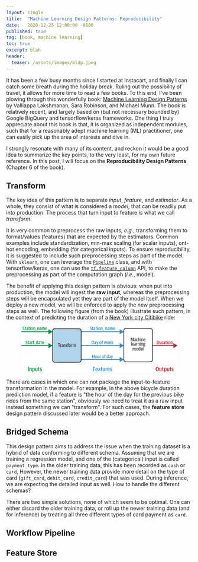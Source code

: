 ```yaml
---
layout: single
title:  "Machine Learning Design Patterns: Reproducibility"
date:   2020-12-25 12:00:00 -0600
published: true
tag: [book, machine learning]
toc: true
excerpt: blah
header:
  teaser: /assets/images/mldp.jpeg
---
```

It has been a few busy months since I started at Instacart, and finally I can catch some breath during the holiday break. Ruling out the possibility of travel, it allows for more time to read a few books. To this end, I've been plowing through this wonderfully book: [Machine Learning Design Patterns](https://learning.oreilly.com/library/view/machine-learning-design/9781098115777/) by Valliappa Lakshmanan, Sara Robinson, and Michael Munn. The book is relatively recent, and largely based on (but not necessary bounded by) Google BigQuery and tensorflow/keras frameworks. One thing I truly appreciate about this book is that, it is organized as independent modules, such that for a reasonably adept machine learning (ML) practitioner, one can easily pick up the area of interests and dive in.

I strongly resonate with many of its content, and reckon it would be a good idea to summarize the key points, to the very least, for my own future reference. In this post, I will focus on the **Reproducibility Design Patterns** (Chapter 6 of the book).

## Transform
The key idea of this pattern is to separate *input*, *feature*, and *estimator*. As a whole, they consist of what is considered a *model*, that can be readily put into production. The process that turn input to feature is what we call *transform*.

It is very common to preprocess the raw inputs, *e.g.*, transforming them to format/values (features) that are expected by the estimators. Common examples include standardization, min-max scaling (for scalar inputs), ont-hot encoding, embedding (for categorical inputs). To ensure reproducibility, it is suggested to include such preprocessing steps as part of the model. With `sklearn`, one can leverage the [`Pipeline`](https://scikit-learn.org/stable/modules/generated/sklearn.pipeline.Pipeline.html) class, and with tensorflow/keras, one can use the [`tf.feature_column`](https://www.tensorflow.org/api_docs/python/tf/feature_column) API, to make the preprocessing as part of the computation graph (*i.e.*, model).

The benefit of applying this design pattern is obvious: when put into production, the model will ingest the **raw input**, whereas the preprocessing steps will be encapsulated yet they are part of the model itself. When we deploy a new model, we will be enforced to apply the new preprocessing steps as well. The following figure (from the book) illustrate such pattern, in the context of predicting the duration of a [New York city Citibike](https://en.wikipedia.org/wiki/Citi_Bike) ride:

<figure>
<center>
<a href="/assets/images/mldp_0601.png"><img src="/assets/images/mldp_0601.png"></a>
</center>
</figure>

There are cases in which one can not package the input-to-feature transformation in the model. For example, in the above bicycle duration prediction model, if a feature is "the hour of the day for the previous bike rides from the same station", obviously we need to treat it as a raw input instead something we can "transform". For such cases, the **feature store** design pattern discussed later would be a better approach.

## Bridged Schema

This design pattern aims to address the issue when the training dataset is a hybrid of data conforming to different schema. Assuming that we are training a regression model, and one of the (categorical) input is called `payment_type`. In the older training data, this has been recorded as `cash` or `card`, However, the newer training data provide more detail on the type of card (`gift_card`, `debit_card`, `credit_card`) that was used. During inference, we are expecting the detailed input as well. How to handle the different schemas?

There are two simple solutions, none of which seem to be optimal. One can either discard the older training data, or roll up the newer training data (and for inference) by treating all three different types of card payment as `card`.


## Workflow Pipeline


## Feature Store

